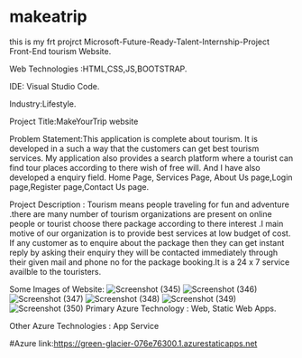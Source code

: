 # makeatrip
this is my frt projrct
Microsoft-Future-Ready-Talent-Internship-Project Front-End tourism Website.

Web Technologies :HTML,CSS,JS,BOOTSTRAP.

IDE: Visual Studio Code.

Industry:Lifestyle.

Project Title:MakeYourTrip website

Problem Statement:This application is complete about tourism. It is developed in a such a way that the customers can get best tourism services. My application also provides a search platform where a tourist can find tour places according to there wish of free will. And I have also developed a enquiry field. Home Page, Services Page, About Us page,Login page,Register page,Contact Us page.

Project Description : Tourism means people traveling for fun and adventure .there are many number of tourism organizations are present on online people or tourist choose there package according to there interest .I main motive of our organization is to provide best services at low budget of cost. If any customer as to enquire about the package then they can get instant reply by asking their enquiry they will be contacted immediately through their given mail and phone no for the package booking.It is a 24 x 7 service availble to the touristers.

Some Images of Website:
![Screenshot (345)](https://user-images.githubusercontent.com/108077892/184506973-bea8c17e-ef21-4378-b08c-f836b05601bb.png)
![Screenshot (346)](https://user-images.githubusercontent.com/108077892/184506975-123d5cb0-419d-4deb-8a6d-4ef941743485.png)
![Screenshot (347)](https://user-images.githubusercontent.com/108077892/184506976-6f781670-45c6-470e-b5aa-da70539a6f56.png)
![Screenshot (348)](https://user-images.githubusercontent.com/108077892/184506967-3a8a795b-ba2e-435f-99ef-7743c5a96618.png)
![Screenshot (349)](https://user-images.githubusercontent.com/108077892/184506970-dda8543f-0b18-4b2a-9658-ff92bc528f0d.png)
![Screenshot (350)](https://user-images.githubusercontent.com/108077892/184506972-92c1085a-c573-4491-85c9-052b3e2e04c0.png)
Primary Azure Technology : Web, Static Web Apps.

Other Azure Technologies : App Service

#Azure link:https://green-glacier-076e76300.1.azurestaticapps.net
